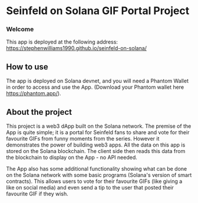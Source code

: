 # Seinfeld on Solana GIF Portal Project

### **Welcome**

This app is deployed at the following address: https://stephenwilliams1990.github.io/seinfeld-on-solana/

## How to use 

The app is deployed on Solana devnet, and you will need a Phantom Wallet in order to access and use the App. (Download your Phantom wallet here https://phantom.app/).

## About the project

This project is a web3 dApp built on the Solana network. The premise of the App is quite simple; it is a portal for Seinfeld fans to share and vote for their favourite GIFs from funny moments from the series. However it demonstrates the power of building web3 apps. All the data on this app is stored on the Solana blockchain. The client side then reads this data from the blockchain to display on the App - no API needed. 

The App also has some additional functionality showing what can be done on the Solana network with some basic programs (Solana's version of smart contracts). This allows users to vote for their favourite GIFs (like giving a like on social media) and even send a tip to the user that posted their favourite GIF if they wish. 

